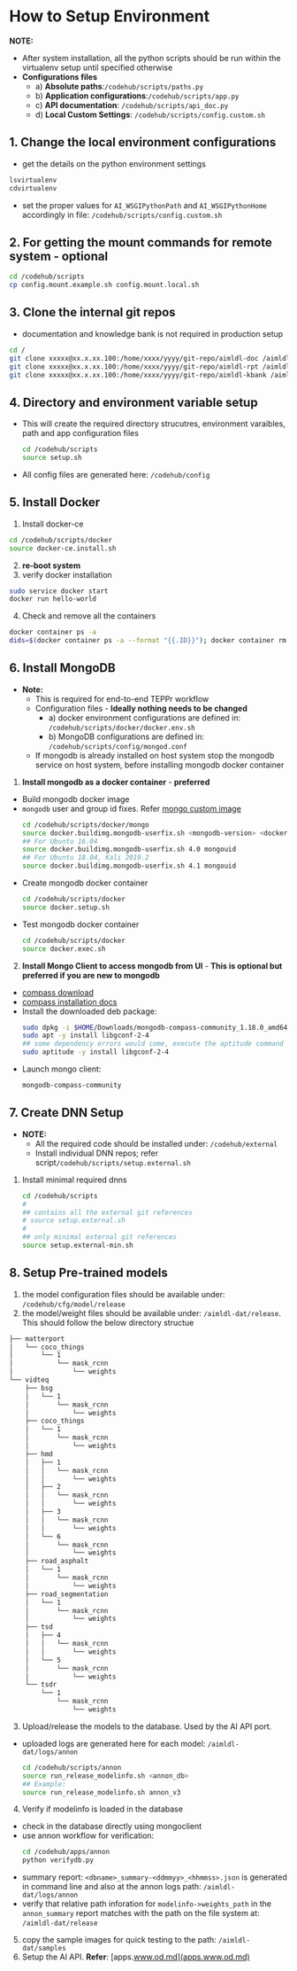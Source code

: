 # How to Setup Environment

**NOTE:**
* After system installation, all the python scripts should be run within the virtualenv setup until specified otherwise
* **Configurations files**
  * a) **Absolute paths**:`/codehub/scripts/paths.py`
  * b) **Application configurations**:`/codehub/scripts/app.py`
  * c) **API documentation**: `/codehub/scripts/api_doc.py`
  * d) **Local Custom Settings**: `/codehub/scripts/config.custom.sh`

## 1. Change the local environment configurations
  * get the details on the python environment settings
  ```bash
  lsvirtualenv
  cdvirtualenv
  ```
  * set the proper values for `AI_WSGIPythonPath` and `AI_WSGIPythonHome` accordingly in file: `/codehub/scripts/config.custom.sh`


## 2. For getting the mount commands for remote system - **optional**
  ```bash
  cd /codehub/scripts
  cp config.mount.example.sh config.mount.local.sh
  ```


## 3. Clone the internal git repos
  * documentation and knowledge bank is not required in production setup
  ```bash
  cd /
  git clone xxxxx@xx.x.xx.100:/home/xxxx/yyyy/git-repo/aimldl-doc /aimldl-doc
  git clone xxxxx@xx.x.xx.100:/home/xxxx/yyyy/git-repo/aimldl-rpt /aimldl-rpt
  git clone xxxxx@xx.x.xx.100:/home/xxxx/yyyy/git-repo/aimldl-kbank /aimldl-kbank
  ```


## 4. Directory and environment variable setup
  * This will create the required directory strucutres, environment varaibles, path and app configuration files
    ```bash
    cd /codehub/scripts
    source setup.sh
    ```
  * All config files are generated here: `/codehub/config`


## 5. Install Docker

1. Install docker-ce
  ```bash
  cd /codehub/scripts/docker
  source docker-ce.install.sh
  ```
2. **re-boot system**
3. verify docker installation
  ```bash
  sudo service docker start
  docker run hello-world
  ```
4. Check and remove all the containers
  ```bash
  docker container ps -a
  dids=$(docker container ps -a --format "{{.ID}}"); docker container rm $dids
  ```


## 6. Install MongoDB

* **Note:**
  * This is required for end-to-end TEPPr workflow
  * Configuration files - **Ideally nothing needs to be changed**
    * a) docker environment configurations are defined in: `/codehub/scripts/docker/docker.env.sh`
    * b) MongoDB configurations are defined in: `/codehub/scripts/config/mongod.conf`
  * If mongodb is already installed on host system stop the mongodb service on host system, before installing mongodb docker container
1. **Install mongodb as a docker container** - **preferred**
  * Build mongodb docker image
  * `mongodb` user and group id fixes. Refer [mongo custom image](https://github.com/mangalbhaskar/mongo/tree/master/4.1) 
    ```bash
    cd /codehub/scripts/docker/mongo
    source docker.buildimg.mongodb-userfix.sh <mongodb-version> <docker-image-tag>
    ## For Ubuntu 16.04
    source docker.buildimg.mongodb-userfix.sh 4.0 mongouid
    ## For Ubuntu 18.04, Kali 2019.2
    source docker.buildimg.mongodb-userfix.sh 4.1 mongouid
    ```
  * Create mongodb docker container
    ```bash
    cd /codehub/scripts/docker
    source docker.setup.sh
    ```
  * Test mongodb docker container
    ```bash
    cd /codehub/scripts/docker
    source docker.exec.sh
    ```
2. **Install Mongo Client to access mongodb from UI** - **This is optional but preferred if you are new to mongodb**
  * [compass download](https://www.mongodb.com/products/compass)
  * [compass installation docs](https://docs.mongodb.com/compass/master/install/)
  * Install the downloaded deb package:
    ```bash
    sudo dpkg -i $HOME/Downloads/mongodb-compass-community_1.18.0_amd64.deb
    sudo apt -y install libgconf-2-4
    ## some dependency errors would come, execute the aptitude command and continue
    sudo aptitude -y install libgconf-2-4
    ```
  * Launch mongo client:
    ```bash
    mongodb-compass-community
    ```

## 7. Create DNN Setup

* **NOTE:**
  * All the required code should be installed under: `/codehub/external`
  * Install individual DNN repos; refer script`/codehub/scripts/setup.external.sh`

1. Install minimal required dnns
    ```bash
    cd /codehub/scripts
    #
    ## contains all the external git references
    # source setup.external.sh
    #
    ## only minimal external git references
    source setup.external-min.sh
    ```


## 8. Setup Pre-trained models

1. the model configuration files should be available under: `/codehub/cfg/model/release`
2. the model/weight files should be available under: `/aimldl-dat/release`. This should follow the below directory structue
  ```bash
  ├── matterport
  │   └── coco_things
  │       └── 1
  │           └── mask_rcnn
  │               └── weights
  └── vidteq
      ├── bsg
      │   └── 1
      │       └── mask_rcnn
      │           └── weights
      ├── coco_things
      │   └── 1
      │       └── mask_rcnn
      │           └── weights
      ├── hmd
      │   ├── 1
      │   │   └── mask_rcnn
      │   │       └── weights
      │   ├── 2
      │   │   └── mask_rcnn
      │   │       └── weights
      │   ├── 3
      │   │   └── mask_rcnn
      │   │       └── weights
      │   └── 6
      │       └── mask_rcnn
      │           └── weights
      ├── road_asphalt
      │   └── 1
      │       └── mask_rcnn
      │           └── weights
      ├── road_segmentation
      │   └── 1
      │       └── mask_rcnn
      │           └── weights
      ├── tsd
      │   ├── 4
      │   │   └── mask_rcnn
      │   │       └── weights
      │   └── 5
      │       └── mask_rcnn
      │           └── weights
      └── tsdr
          └── 1
              └── mask_rcnn
                  └── weights
  ```
3. Upload/release the models to the database. Used by the AI API port.
  * uploaded logs are generated here for each model: `/aimldl-dat/logs/annon`
    ```bash
    cd /codehub/scripts/annon
    source run_release_modelinfo.sh <annon_db>
    ## Example:
    source run_release_modelinfo.sh annon_v3
    ```
4. Verify if modelinfo is loaded in the database
  * check in the database directly using mongoclient
  * use annon workflow for verification:
    ```bash
    cd /codehub/apps/annon
    python verifydb.py
    ```
  * summary report: `<dbname>_summary-<ddmmyy>_<hhmmss>.json` is generated in command line and also at the annon logs path: `/aimldl-dat/logs/annon`
  * verify that relative path inforation for `modelinfo->weights_path` in the `annon_summary` report matches with the path on the file system at: `/aimldl-dat/release`
5. copy the sample images for quick testing to the path: `/aimldl-dat/samples`
6. Setup the AI API. **Refer**: [apps.www.od.md](apps.www.od.md)
